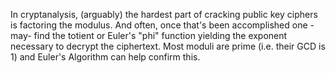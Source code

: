 
In cryptanalysis, (arguably) the hardest part of cracking public key ciphers is factoring the modulus. And often, once that's been accomplished one -may- find the totient or Euler's "phi" function yielding the exponent necessary to decrypt the ciphertext. Most moduli are prime (i.e. their GCD is 1) and Euler's Algorithm can help confirm this.

